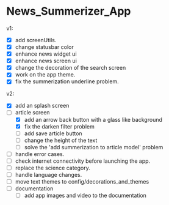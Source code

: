# News_Summerizer_App

v1:
- [x] add screenUtils.
- [x] change statusbar color
- [x] enhance news widget ui
- [x] enhance news screen ui
- [x] change the decoration of the search screen
- [x] work on the app theme.
- [x] fix the summerization underline problem.

v2:
- [x] add an splash screen
- [ ] article screen
  - [x] add an arrow back button with a glass like background
  - [x] fix the darken filter problem
  - [ ] add save article button
  - [ ] change the height of the text
  - [ ] solve the 'add summerization to article model' problem
- [ ] handle error cases.
- [ ] check internet connectivity before launching the app.
- [ ] replace the science category.
- [ ] handle language changes.
- [ ] move text themes to config/decorations_and_themes
- [ ] documentation
  - [ ] add app images and video to the documentation
